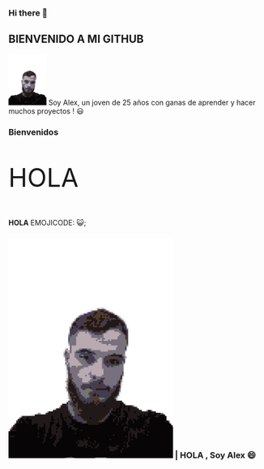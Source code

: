 ### Hi there 👋

## BIENVENIDO A MI GITHUB

<html>
  <div>
    <p> <img src="https://github.com/aleexg97/aleexg97/blob/main/AlexFoto%20(3).png"></img> Soy Alex, un joven de 25 años con ganas de aprender y hacer muchos proyectos ! 😃</p>
  </div>
</html>

<!--
**aleexg97/aleexg97** is a ✨ _special_ ✨ repository because its `README.md` (this file) appears on your GitHub profile.

Here are some ideas to get you started:

- 🔭 I’m currently working on ...
- 🌱 I’m currently learning ...
- 👯 I’m looking to collaborate on ...
- 🤔 I’m looking for help with ...
- 💬 Ask me about ...
- 📫 How to reach me: ...
- 😄 Pronouns: ...
- ⚡ Fun fact: ...
-->

<html>
  <div>
    <h3>Bienvenidos</h3>
  </div>
  <div style="font-size:50px">
    <p style="font-size:50">HOLA</p>
</div>
</html>

**HOLA**
EMOJICODE: 😺;
### ![alex](https://github.com/aleexg97/aleexg97/blob/main/AlexFoto.png)  |  HOLA , Soy Alex 😄

